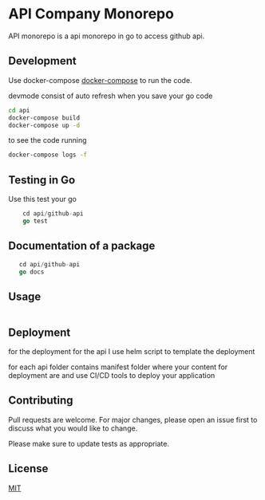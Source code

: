 # API Company Monorepo

API monorepo is a api monorepo in go to access github api.

## Development

Use docker-compose [docker-compose](https://docs.docker.com/compose/) to run the code.

devmode consist of auto refresh when you save your go code

```bash
cd api
docker-compose build
docker-compose up -d
```

to see the code running
```bash
docker-compose logs -f
```

## Testing in Go

Use this test your go 

```GO
    cd api/github-api
    go test 
```
## Documentation of a package

```go
   cd api/github-api
   go docs
```

## Usage

```GO

```

## Deployment 

for the deployment for the api I use helm script to template the deployment

for each api folder contains manifest folder where your content for deployment are and use CI/CD tools to deploy your application


## Contributing
Pull requests are welcome. For major changes, please open an issue first to discuss what you would like to change.

Please make sure to update tests as appropriate.

## License
[MIT](https://choosealicense.com/licenses/mit/)